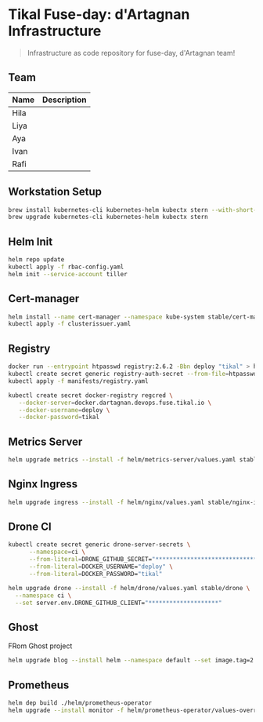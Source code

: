 # Tikal Fuse-day: d'Artagnan Infrastructure

> Infrastructure as code repository for fuse-day, d'Artagnan team!

## Team

Name | Description
-----|-------------
Hila |
Liya |
Aya  |
Ivan |
Rafi |

## Workstation Setup

```bash
brew install kubernetes-cli kubernetes-helm kubectx stern --with-short-names
brew upgrade kubernetes-cli kubernetes-helm kubectx stern
```

## Helm Init

```bash
helm repo update
kubectl apply -f rbac-config.yaml
helm init --service-account tiller
```

## Cert-manager

```bash
helm install --name cert-manager --namespace kube-system stable/cert-manager
kubectl apply -f clusterissuer.yaml
```

## Registry

```bash
docker run --entrypoint htpasswd registry:2.6.2 -Bbn deploy "tikal" > htpasswd
kubectl create secret generic registry-auth-secret --from-file=htpasswd=htpasswd --namespace=kube-system
kubectl apply -f manifests/registry.yaml

kubectl create secret docker-registry regcred \
   --docker-server=docker.dartagnan.devops.fuse.tikal.io \
   --docker-username=deploy \
   --docker-password=tikal
```

## Metrics Server

```bash
helm upgrade metrics --install -f helm/metrics-server/values.yaml stable/metrics-server --namespace kube-system
```

## Nginx Ingress

```bash
helm upgrade ingress --install -f helm/nginx/values.yaml stable/nginx-ingress --namespace ingress
```

## Drone CI

```bash
kubectl create secret generic drone-server-secrets \
      --namespace=ci \
      --from-literal=DRONE_GITHUB_SECRET="******************************" \
      --from-literal=DOCKER_USERNAME="deploy" \
      --from-literal=DOCKER_PASSWORD="tikal"

helm upgrade drone --install -f helm/drone/values.yaml stable/drone \
  --namespace ci \
  --set server.env.DRONE_GITHUB_CLIENT="********************"
```

## Ghost
FRom Ghost project
```bash
helm upgrade blog --install helm --namespace default --set image.tag=2.6.1.16
```

## Prometheus

```bash
helm dep build ./helm/prometheus-operator
helm upgrade --install monitor -f helm/prometheus-operator/values-override.yaml --namespace mon ./helm/prometheus-operator --timeout=900
```
